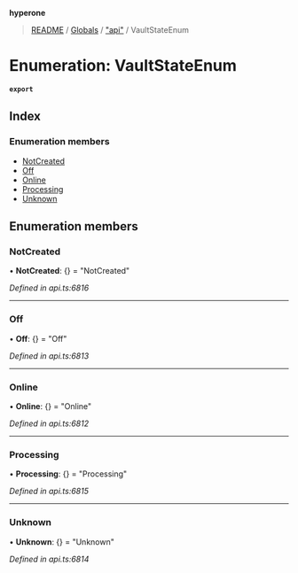 **hyperone**

> [README](../README.md) / [Globals](../globals.md) / ["api"](../modules/_api_.md) / VaultStateEnum

# Enumeration: VaultStateEnum

**`export`** 

## Index

### Enumeration members

* [NotCreated](_api_.vaultstateenum.md#notcreated)
* [Off](_api_.vaultstateenum.md#off)
* [Online](_api_.vaultstateenum.md#online)
* [Processing](_api_.vaultstateenum.md#processing)
* [Unknown](_api_.vaultstateenum.md#unknown)

## Enumeration members

### NotCreated

•  **NotCreated**: {} = "NotCreated"

*Defined in api.ts:6816*

___

### Off

•  **Off**: {} = "Off"

*Defined in api.ts:6813*

___

### Online

•  **Online**: {} = "Online"

*Defined in api.ts:6812*

___

### Processing

•  **Processing**: {} = "Processing"

*Defined in api.ts:6815*

___

### Unknown

•  **Unknown**: {} = "Unknown"

*Defined in api.ts:6814*
